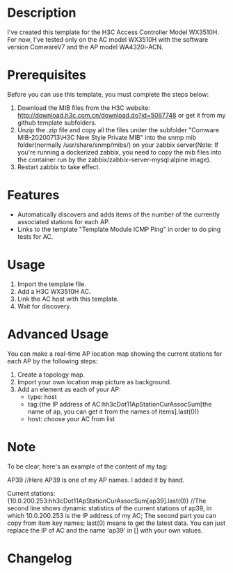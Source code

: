 # Description
I've created this template for the H3C Access Controller Model WX3510H.
For now, I've tested only on the AC model WX3510H with the software version ComwareV7 and the AP model WA4320i-ACN.

# Prerequisites
Before you can use this template, you must complete the steps below:
1. Download the MIB files from the H3C website: http://download.h3c.com.cn/download.do?id=5087748 or get it from my github template subfolders.
2. Unzip the .zip file and copy all the files under the subfolder "Comware MIB-20200713\H3C New Style Private MIB\" into the snmp mib folder(normally /usr/share/snmp/mibs/) on your zabbix server(Note: If you're running a dockerized zabbix, you need to copy the mib files into the container run by the zabbix/zabbix-server-mysql:alpine image).
3. Restart zabbix to take effect.

# Features
- Automatically discovers and adds items of the number of the currently associated stations for each AP.
- Links to the template "Template Module ICMP Ping" in order to do ping tests for AC.

# Usage
1. Import the template file.
2. Add a H3C WX3510H AC.
3. Link the AC host with this template.
4. Wait for discovery.

# Advanced Usage
You can make a real-time AP location map showing the current stations for each AP by the following steps:
1. Create a topology map.
2. Import your own location map picture as background.
3. Add an element as each of your AP:
   - type: host
   - tag:{the IP address of AC:hh3cDot11ApStationCurAssocSum[the name of ap, you can get it from the names of items].last(0)}  
   - host: choose your AC from list
       
# Note 
To be clear, here's an example of the content of my tag: 

AP39  //Here AP39 is one of my AP names. I added it by hand.

Current stations: {10.0.200.253:hh3cDot11ApStationCurAssocSum[ap39].last(0)} //The second line shows dynamic statistics of the current stations of ap39, in which                                                                                                10.0.200.253 is the IP address of my AC; 
                                                                               The second part you can copy from item key names;
                                                                               last(0) means to get the latest data. 
                                                                               You can just replace the IP of AC and the name 'ap39' in [] with your own values.                                                                         

# Changelog

